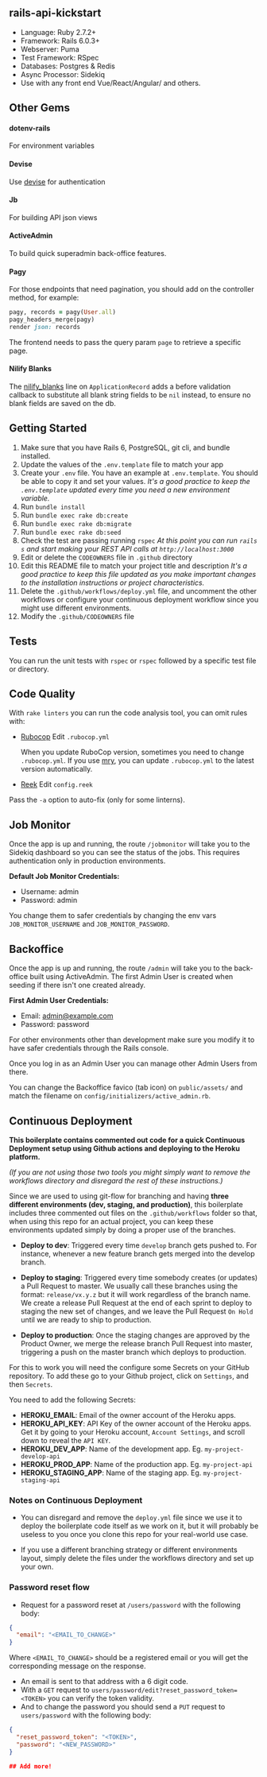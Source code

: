 ## rails-api-kickstart

- Language: Ruby 2.7.2+
- Framework: Rails 6.0.3+
- Webserver: Puma
- Test Framework: RSpec
- Databases: Postgres & Redis
- Async Processor: Sidekiq
- Use with any front end Vue/React/Angular/ and others.

## Other Gems

#### dotenv-rails
For environment variables

#### Devise
Use [devise](https://github.com/plataformatec/devise) for authentication

#### Jb
For building API json views

#### ActiveAdmin
To build quick superadmin back-office features.

#### Pagy
For those endpoints that need pagination, you should add on the controller method, for example:
```ruby
pagy, records = pagy(User.all)
pagy_headers_merge(pagy)
render json: records
```
The frontend needs to pass the query param `page` to retrieve a specific page.

#### Nilify Blanks
The [nilify_blanks](https://github.com/rubiety/nilify_blanks) line on `ApplicationRecord` adds a before validation callback to substitute all blank string fields to be `nil` instead, to ensure no blank fields are saved on the db.

## Getting Started

1.  Make sure that you have Rails 6, PostgreSQL, git cli, and bundle installed.
2.  Update the values of the `.env.template` file to match your app
4.  Create your `.env` file. You have an example at `.env.template`. You should be able to copy it and set your values.
    _It's a good practice to keep the `.env.template` updated every time you need a new environment variable._
4.  Run `bundle install`
5.  Run `bundle exec rake db:create`
6.  Run `bundle exec rake db:migrate`
7.  Run `bundle exec rake db:seed`
8.  Check the test are passing running `rspec`
    _At this point you can run `rails s`  and start making your REST API calls at `http://localhost:3000`_
9.  Edit or delete the `CODEOWNERS` file in `.github` directory
10. Edit this README file to match your project title and description
 _It's a good practice to keep this file updated as you make important changes to the installation instructions or project characteristics._
11. Delete the `.github/workflows/deploy.yml` file, and uncomment the other workflows or configure your continuous deployment workflow since you might use different environments.
14. Modify the `.github/CODEOWNERS` file

## Tests

You can run the unit tests with `rspec` or `rspec` followed by a specific test file or directory.

## Code Quality

With `rake linters` you can run the code analysis tool, you can omit rules with:

- [Rubocop](https://github.com/bbatsov/rubocop/blob/master/config/default.yml) Edit `.rubocop.yml`

  When you update RuboCop version, sometimes you need to change `.rubocop.yml`. If you use [mry](https://github.com/pocke/mry), you can update `.rubocop.yml` to the latest version automatically.

- [Reek](https://github.com/troessner/reek#configuration-file) Edit `config.reek`

Pass the `-a` option to auto-fix (only for some linterns).

## Job Monitor

Once the app is up and running, the route `/jobmonitor` will take you to the Sidekiq dashboard so you can see the status of the jobs.
This requires authentication only in production environments.

**Default Job Monitor Credentials:**
* Username: admin
* Password: admin

You change them to safer credentials by changing the env vars `JOB_MONITOR_USERNAME` and `JOB_MONITOR_PASSWORD`.

## Backoffice

Once the app is up and running, the route `/admin` will take you to the back-office built using ActiveAdmin.
The first Admin User is created when seeding if there isn't one created already.

**First Admin User Credentials:**
* Email: admin@example.com
* Password: password

For other environments other than development make sure you modify it to have safer credentials through the Rails console.

Once you log in as an Admin User you can manage other Admin Users from there.

You can change the Backoffice favico (tab icon) on `public/assets/` and match the filename on `config/initializers/active_admin.rb`.

## Continuous Deployment

**This boilerplate contains commented out code for a quick Continuous Deployment setup using Github actions and deploying to the Heroku platform.**

*(If you are not using those two tools you might simply want to remove the workflows directory and disregard the rest of these instructions.)*

Since we are used to using git-flow for branching and having **three different environments (dev, staging, and production)**, this boilerplate includes three commented out files on the `.github/workflows` folder so that, when using this repo for an actual project, you can keep these environments updated simply by doing a proper use of the branches.

* **Deploy to dev**: Triggered every time `develop` branch gets pushed to. For instance, whenever a new feature branch gets merged into the develop branch.

* **Deploy to staging**: Triggered every time somebody creates (or updates) a Pull Request to master. We usually call these branches using the format: `release/vx.y.z` but it will work regardless of the branch name. We create a release Pull Request at the end of each sprint to deploy to staging the new set of changes, and we leave the Pull Request `On Hold` until we are ready to ship to production.

* **Deploy to production**: Once the staging changes are approved by the Product Owner, we merge the release branch Pull Request into master, triggering a push on the master branch which deploys to production.

For this to work you will need the configure some Secrets on your GitHub repository. To add these go to your Github project, click on `Settings`, and then `Secrets`.

You need to add the following Secrets:

* **HEROKU_EMAIL**: Email of the owner account of the Heroku apps.
* **HEROKU_API_KEY**: API Key of the owner account of the Heroku apps. Get it by going to your Heroku account, `Account Settings`, and scroll down to reveal the `API KEY`.
* **HEROKU_DEV_APP**: Name of the development app. Eg. `my-project-develop-api`
* **HEROKU_PROD_APP**: Name of the production app. Eg. `my-project-api`
* **HEROKU_STAGING_APP**: Name of the staging app. Eg. `my-project-staging-api`

### Notes on Continuous Deployment

* You can disregard and remove the `deploy.yml` file since we use it to deploy the boilerplate code itself as we work on it, but it will probably be useless to you once you clone this repo for your real-world use case.

* If you use a different branching strategy or different environments layout, simply delete the files under the workflows directory and set up your own.

### Password reset flow

* Request for a password reset at `/users/password` with the following body:
```json
{
  "email": "<EMAIL_TO_CHANGE>"
}
```
Where `<EMAIL_TO_CHANGE>` should be a registered email or you will get the corresponding message on the response.

* An email is sent to that address with a 6 digit code.
* With a `GET` request to `users/password/edit?reset_password_token=<TOKEN>` you can verify the token validity.
* And to change the password you should send a `PUT` request to `users/password` with the following body:
```json
{
  "reset_password_token": "<TOKEN>",
  "password": "<NEW_PASSWORD>"
}

## Add more!
```




